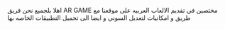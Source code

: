 اهلا بلجميع نحن فريق AR GAME مختصين في تقديم الالعاب العربيه على موقعنا مع طريق و امكانيات لتعديل السوني و ايضا الى تحميل التطبيقات الخاصه بها
